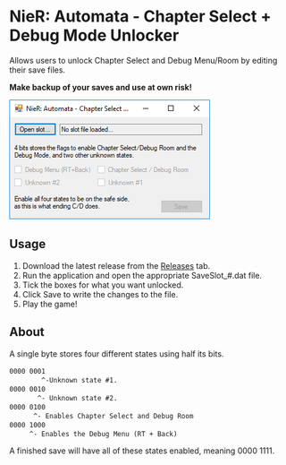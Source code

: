 # NieR: Automata - Chapter Select + Debug Mode Unlocker
Allows users to unlock Chapter Select and Debug Menu/Room by editing their save files.

**Make backup of your saves and use at own risk!**

![Screenshot of the editor](screenshot.png "Screenshot of the editor")

## Usage

1. Download the latest release from the [Releases](https://github.com/Idearum/NieRAutomata_Chapter_Select_Debug_Mode_Unlocker/releases) tab.
2. Run the application and open the appropriate SaveSlot_#.dat file.
3. Tick the boxes for what you want unlocked.
4. Click Save to write the changes to the file.
4. Play the game!

## About

A single byte stores four different states using half its bits.

```
0000 0001
        ^-Unknown state #1.
0000 0010
       ^- Unknown state #2.
0000 0100
      ^- Enables Chapter Select and Debug Room
0000 1000
     ^- Enables the Debug Menu (RT + Back)
```

A finished save will have all of these states enabled, meaning 0000 1111.
